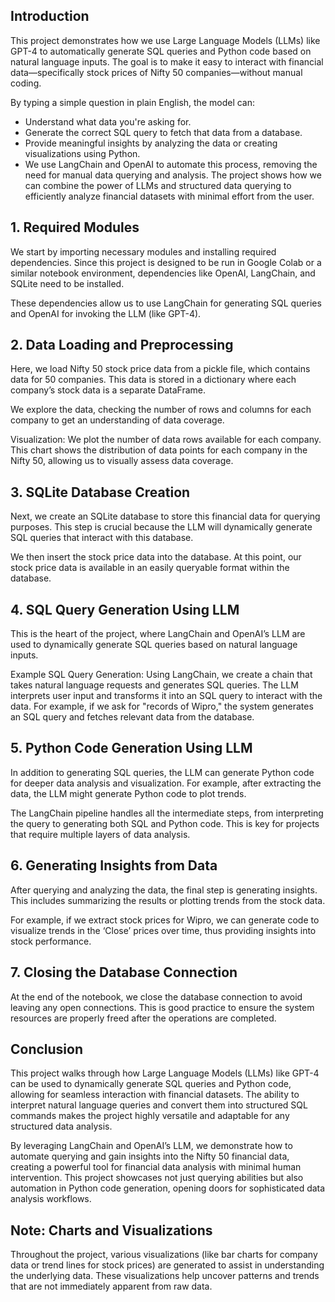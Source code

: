 ## Introduction

This project demonstrates how we use Large Language Models (LLMs) like GPT-4 to automatically generate SQL queries and Python code based on natural language inputs. The goal is to make it easy to interact with financial data—specifically stock prices of Nifty 50 companies—without manual coding.

By typing a simple question in plain English, the model can:

- Understand what data you're asking for.
- Generate the correct SQL query to fetch that data from a database.
- Provide meaningful insights by analyzing the data or creating visualizations using Python.
- We use LangChain and OpenAI to automate this process, removing the need for manual data querying and analysis. The project shows how we can combine the power of LLMs and structured data querying to efficiently analyze financial datasets with minimal effort from the user.

## 1. Required Modules
We start by importing necessary modules and installing required dependencies. Since this project is designed to be run in Google Colab or a similar notebook environment, dependencies like OpenAI, LangChain, and SQLite need to be installed.

These dependencies allow us to use LangChain for generating SQL queries and OpenAI for invoking the LLM (like GPT-4).

## 2. Data Loading and Preprocessing
Here, we load Nifty 50 stock price data from a pickle file, which contains data for 50 companies. This data is stored in a dictionary where each company’s stock data is a separate DataFrame.

We explore the data, checking the number of rows and columns for each company to get an understanding of data coverage.

Visualization:
We plot the number of data rows available for each company. This chart shows the distribution of data points for each company in the Nifty 50, allowing us to visually assess data coverage.

## 3. SQLite Database Creation
Next, we create an SQLite database to store this financial data for querying purposes. This step is crucial because the LLM will dynamically generate SQL queries that interact with this database.

We then insert the stock price data into the database. At this point, our stock price data is available in an easily queryable format within the database.

## 4. SQL Query Generation Using LLM
This is the heart of the project, where LangChain and OpenAI’s LLM are used to dynamically generate SQL queries based on natural language inputs.

Example SQL Query Generation:
Using LangChain, we create a chain that takes natural language requests and generates SQL queries. The LLM interprets user input and transforms it into an SQL query to interact with the data. For example, if we ask for "records of Wipro," the system generates an SQL query and fetches relevant data from the database.

## 5. Python Code Generation Using LLM
In addition to generating SQL queries, the LLM can generate Python code for deeper data analysis and visualization. For example, after extracting the data, the LLM might generate Python code to plot trends.

The LangChain pipeline handles all the intermediate steps, from interpreting the query to generating both SQL and Python code. This is key for projects that require multiple layers of data analysis.

## 6. Generating Insights from Data
After querying and analyzing the data, the final step is generating insights. This includes summarizing the results or plotting trends from the stock data.

For example, if we extract stock prices for Wipro, we can generate code to visualize trends in the ‘Close’ prices over time, thus providing insights into stock performance.

## 7. Closing the Database Connection
At the end of the notebook, we close the database connection to avoid leaving any open connections. This is good practice to ensure the system resources are properly freed after the operations are completed.

## Conclusion
This project walks through how Large Language Models (LLMs) like GPT-4 can be used to dynamically generate SQL queries and Python code, allowing for seamless interaction with financial datasets. The ability to interpret natural language queries and convert them into structured SQL commands makes the project highly versatile and adaptable for any structured data analysis.

By leveraging LangChain and OpenAI’s LLM, we demonstrate how to automate querying and gain insights into the Nifty 50 financial data, creating a powerful tool for financial data analysis with minimal human intervention. This project showcases not just querying abilities but also automation in Python code generation, opening doors for sophisticated data analysis workflows.

## Note: Charts and Visualizations
Throughout the project, various visualizations (like bar charts for company data or trend lines for stock prices) are generated to assist in understanding the underlying data. These visualizations help uncover patterns and trends that are not immediately apparent from raw data.
